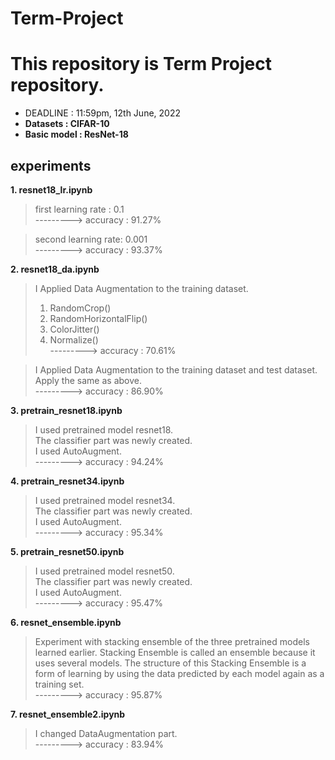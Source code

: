 # Term-Project
This repository is Term Project repository.
======================================================================================
- DEADLINE : 11:59pm, 12th June, 2022 </br>
- **Datasets : CIFAR-10** </br>
- **Basic model : ResNet-18** </br>

## **experiments** </br>
**1. resnet18_lr.ipynb </br>**
 > first learning rate : 0.1 </br>
 > ---------> accuracy : 91.27% </br>

 > second learning rate: 0.001 </br>
 > ---------> accuracy : 93.37% </br>

**2. resnet18_da.ipynb </br>**
 > I Applied Data Augmentation to the training dataset.</br>
 > 1) RandomCrop()</br>
 > 2) RandomHorizontalFlip()</br>
 > 3) ColorJitter()</br>
 > 4) Normalize()</br>
 > ---------> accuracy : 70.61%</br>

 > I Applied Data Augmentation to the training dataset and test dataset.</br>
 > Apply the same as above.</br>
 > ---------> accuracy : 86.90%</br>

**3. pretrain_resnet18.ipynb </br>**
 > I used pretrained model resnet18.</br>
 > The classifier part was newly created.</br>
 > I used AutoAugment. </br>
 > ---------> accuracy : 94.24% </br>

**4. pretrain_resnet34.ipynb </br>**
 > I used pretrained model resnet34. </br>
 > The classifier part was newly created.</br>
 > I used AutoAugment. </br>
 > ---------> accuracy : 95.34% </br>

**5. pretrain_resnet50.ipynb </br>**
 > I used pretrained model resnet50. </br>
 > The classifier part was newly created.</br>
 > I used AutoAugment. </br>
 > ---------> accuracy : 95.47% </br>

**6. resnet_ensemble.ipynb </br>**
 > Experiment with stacking ensemble of the three pretrained models learned earlier. Stacking Ensemble is called an ensemble because it uses several models. The structure of this Stacking Ensemble is a form of learning by using the data predicted by each model again as a training set.</br>
 > ---------> accuracy : 95.87% </br>

**7. resnet_ensemble2.ipynb </br>**
 > I changed DataAugmentation part.</br>
 > ---------> accuracy : 83.94% </br>
